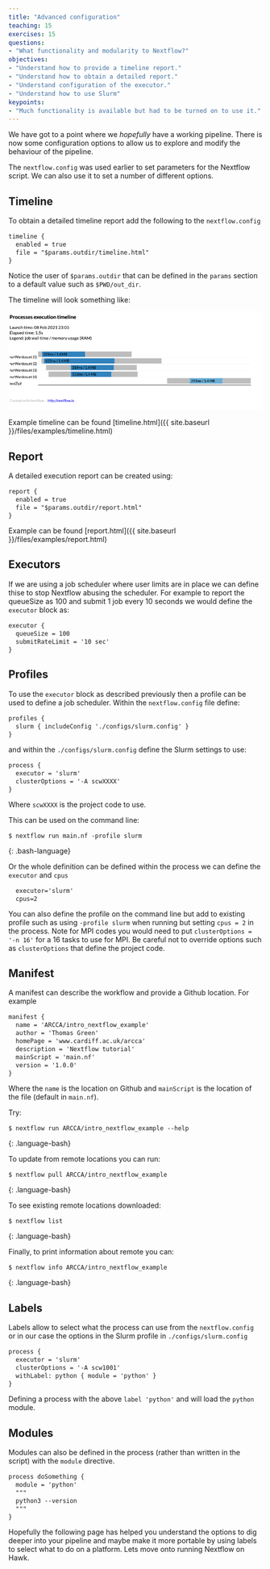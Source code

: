 ```yaml
---
title: "Advanced configuration"
teaching: 15
exercises: 15
questions:
- "What functionality and modularity to Nextflow?"
objectives:
- "Understand how to provide a timeline report."
- "Understand how to obtain a detailed report."
- "Understand configuration of the executor."
- "Understand how to use Slurm"
keypoints:
- "Much functionality is available but had to be turned on to use it."
---
```


We have got to a point where we *hopefully* have a working pipeline.  There is now some configuration options to allow
us to explore and modify the behaviour of the pipeline.

The `nextflow.config` was used earlier to set parameters for the Nextflow script.  We can also use it to set a number of
different options.

## Timeline

To obtain a detailed timeline report add the following to the `nextflow.config`

```
timeline {
  enabled = true
  file = "$params.outdir/timeline.html"
}
```

Notice the user of `$params.outdir` that can be defined in the `params` section to a default value such as
`$PWD/out_dir`.

The timeline will look something like:

![Timeline of pipeline](../fig/nf_timeline.png "Timeline of pipeline")

Example timeline can be found [timeline.html]({{ site.baseurl }}/files/examples/timeline.html)

## Report

A detailed execution report can be created using:

```
report {
  enabled = true
  file = "$params.outdir/report.html"
}
```

Example can be found [report.html]({{ site.baseurl }}/files/examples/report.html)

## Executors

If we are using a job scheduler where user limits are in place we can define thise to stop Nextflow abusing the
scheduler.  For example to report the queueSize as 100 and submit 1 job every 10 seconds we would define the `executor`
block as:

```
executor {
  queueSize = 100
  submitRateLimit = '10 sec'
}
```

## Profiles

To use the `executor` block as described previously then a profile can be used to define a job scheduler.  Within the
`nextflow.config` file define:

```
profiles {
  slurm { includeConfig './configs/slurm.config' }
}
```

and within the `./configs/slurm.config` define the Slurm settings to use:

```
process {
  executor = 'slurm'
  clusterOptions = '-A scwXXXX'
}
```

Where `scwXXXX` is the project code to use.

This can be used on the command line:

```
$ nextflow run main.nf -profile slurm
```
{: .bash-language}

Or the whole definition can be defined within the process we can define the `executor` and `cpus`

```
  executor='slurm'
  cpus=2
```

You can also define the profile on the command line but add to existing profile such as using `-profile slurm` when
running but setting `cpus = 2` in the process.  Note for MPI codes you would need to put `clusterOptions = '-n 16'` for
a 16 tasks to use for MPI.  Be careful not to override options such as `clusterOptions` that define the project code.

## Manifest

A manifest can describe the workflow and provide a Github location.  For example
```
manifest {
  name = 'ARCCA/intro_nextflow_example'
  author = 'Thomas Green'
  homePage = 'www.cardiff.ac.uk/arcca'
  description = 'Nextflow tutorial'
  mainScript = 'main.nf'
  version = '1.0.0'
}
```

Where the `name` is the location on Github and `mainScript` is the location of the file (default in `main.nf`).

Try:

```
$ nextflow run ARCCA/intro_nextflow_example --help
```
{: .language-bash}

To update from remote locations you can run:

```
$ nextflow pull ARCCA/intro_nextflow_example
```
{: .language-bash}

To see existing remote locations downloaded:

```
$ nextflow list
```
{: .language-bash}

Finally, to print information about remote you can:

```
$ nextflow info ARCCA/intro_nextflow_example
```
{: .language-bash}

## Labels

Labels allow to select what the process can use from the `nextflow.config` or in our case the options in the Slurm
profile in `./configs/slurm.config`

```
process {
  executor = 'slurm'
  clusterOptions = '-A scw1001'
  withLabel: python { module = 'python' }
}
```

Defining a process with the above `label 'python'` and will load the `python` module.

## Modules

Modules can also be defined in the process (rather than written in the script) with the `module` directive.

```
process doSomething {
  module = 'python'
  """
  python3 --version
  """
}
```

Hopefully the following page has helped you understand the options to dig deeper into your pipeline and maybe make it
more portable by using labels to select what to do on a platform.  Lets move onto running Nextflow on Hawk.

